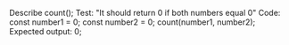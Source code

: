 Describe count();
Test: "It should return 0 if both numbers equal 0"
Code:
const number1 = 0;
const number2 = 0;
count(number1, number2);
Expected output: 0;
